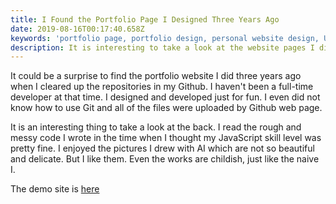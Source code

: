 ```yaml
---
title: I Found the Portfolio Page I Designed Three Years Ago
date: 2019-08-16T00:17:40.658Z
keywords: 'portfolio page, portfolio design, personal website design, UI design'
description: It is interesting to take a look at the website pages I did several years ago.
---
```

It could be a surprise to find the portfolio website I did three years ago when I cleared up the repositories in my Github. I haven't been a full-time developer at that time. I designed and developed just for fun. I even did not know how to use Git and all of the files were uploaded by Github web page.

It is an interesting thing to take a look at the back. I read the rough and messy code I wrote in the time when I thought my JavaScript skill level was pretty fine. I enjoyed the pictures I drew with AI which are not so beautiful and delicate. But I like them. Even the works are childish, just like the naive I.

The demo site is [here](https://erlzhang.github.io/erldesign)